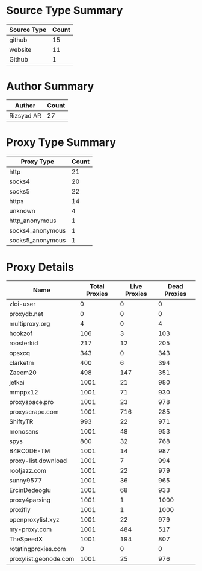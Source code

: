 # Source Type Summary

| Source Type | Count |
|-------------|-------|
| github | 15 |
| website | 11 |
| Github | 1 |


# Author Summary

| Author | Count |
|--------|-------|
| Rizsyad AR | 27 |


# Proxy Type Summary

| Proxy Type | Count |
|------------|-------|
| http | 21 |
| socks4 | 20 |
| socks5 | 22 |
| https | 14 |
| unknown | 4 |
| http_anonymous | 1 |
| socks4_anonymous | 1 |
| socks5_anonymous | 1 |


# Proxy Details

| Name | Total Proxies | Live Proxies | Dead Proxies |
|------|---------------|--------------|---------------|
| zloi-user | 0 | 0 | 0 |
| proxydb.net | 0 | 0 | 0 |
| multiproxy.org | 4 | 0 | 4 |
| hookzof | 106 | 3 | 103 |
| roosterkid | 217 | 12 | 205 |
| opsxcq | 343 | 0 | 343 |
| clarketm | 400 | 6 | 394 |
| Zaeem20 | 498 | 147 | 351 |
| jetkai | 1001 | 21 | 980 |
| mmppx12 | 1001 | 71 | 930 |
| proxyspace.pro | 1001 | 23 | 978 |
| proxyscrape.com | 1001 | 716 | 285 |
| ShiftyTR | 993 | 22 | 971 |
| monosans | 1001 | 48 | 953 |
| spys | 800 | 32 | 768 |
| B4RC0DE-TM | 1001 | 14 | 987 |
| proxy-list.download | 1001 | 7 | 994 |
| rootjazz.com | 1001 | 22 | 979 |
| sunny9577 | 1001 | 36 | 965 |
| ErcinDedeoglu | 1001 | 68 | 933 |
| proxy4parsing | 1001 | 1 | 1000 |
| proxifly | 1001 | 1 | 1000 |
| openproxylist.xyz | 1001 | 22 | 979 |
| my-proxy.com | 1001 | 484 | 517 |
| TheSpeedX | 1001 | 194 | 807 |
| rotatingproxies.com | 0 | 0 | 0 |
| proxylist.geonode.com | 1001 | 25 | 976 |
